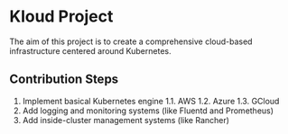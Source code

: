 # Kloud Project
The aim of this project is to create a comprehensive cloud-based infrastructure centered around Kubernetes. 


## Contribution Steps
1. Implement basical Kubernetes engine
   1.1. AWS
   1.2. Azure
   1.3. GCloud 
2. Add logging and monitoring systems (like Fluentd and Prometheus)
3. Add inside-cluster management systems (like Rancher)
